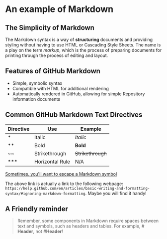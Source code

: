 # An example of Markdown

## The Simplicity of Markdown

The Markdown syntax is a way of **structuring** documents and providing styling without having to use HTML or Cascading Style Sheets. The name is a play on the term *markup*, which is the process of preparing documents for printing through the process of editing and layout.

## Features of GitHub Markdown

* Simple, symbolic syntax
* Compatible with HTML for additional rendering
* Automatically rendered in GitHub, allowing for simple Repository information documents

## Common GitHub Markdown Text Directives

Directive | Use | Example
---|---|----
\* | Italic | *Italic*
** | Bold | **Bold**
~~ | Strikethrough | ~~Strikethrough~~
*** | Horizontal Rule | N/A


[Sometimes, you'll want to escape a Markdown symbol](https://help.github.com/en/articles/basic-writing-and-formatting-syntax/#ignoring-markdown-formatting)

The above link is actually a link to the following webpage: ```https://help.github.com/en/articles/basic-writing-and-formatting-syntax/#ignoring-markdown-formatting```. Maybe you will find it handy!

## A Friendly reminder

> Remember, some components in Markdown require spaces between text and symbols, such as headers and tables. For example, # **Header**, not #**Header**!
